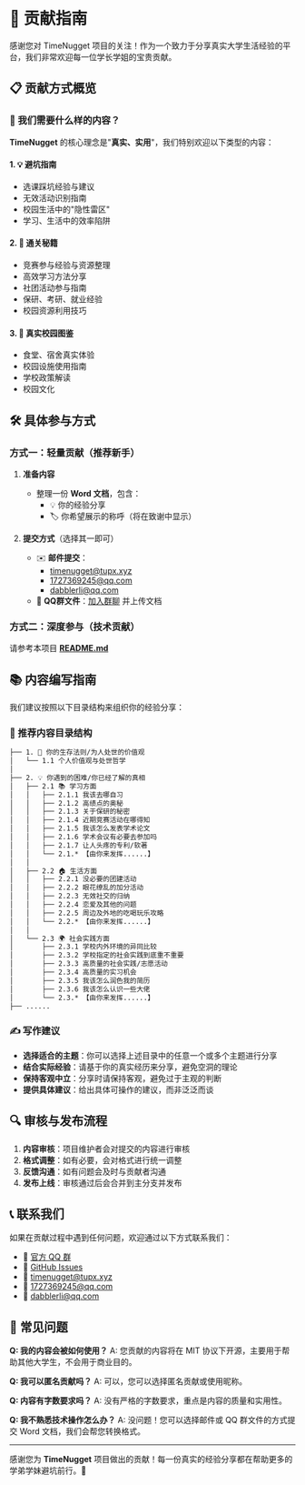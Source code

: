# 🤝 贡献指南

感谢您对 TimeNugget 项目的关注！作为一个致力于分享真实大学生活经验的平台，我们非常欢迎每一位学长学姐的宝贵贡献。

## 📋 贡献方式概览

### 🎯 我们需要什么样的内容？

**TimeNugget** 的核心理念是"**真实、实用**"，我们特别欢迎以下类型的内容：

#### 1. 💡 避坑指南

- 选课踩坑经验与建议
- 无效活动识别指南
- 校园生活中的"隐性雷区"
- 学习、生活中的效率陷阱

#### 2. 🚀 通关秘籍

- 竞赛参与经验与资源整理
- 高效学习方法分享
- 社团活动参与指南
- 保研、考研、就业经验
- 校园资源利用技巧

#### 3. 🏫 真实校园图鉴

- 食堂、宿舍真实体验
- 校园设施使用指南
- 学校政策解读
- 校园文化

## 🛠️ 具体参与方式

### 方式一：轻量贡献（推荐新手）

1. **准备内容**
   - 整理一份 **Word 文档**，包含：
     - 💡 你的经验分享
     - 🏷️ 你希望展示的称呼（将在致谢中显示）

2. **提交方式**（选择其一即可）
   - ✉️ **邮件提交**：
     - [timenugget@tupx.xyz](mailto:timenugget@tupx.xyz)
     - [1727369245@qq.com](mailto:1727369245@qq.com)
     - [dabblerli@qq.com](mailto:dabblerli@qq.com)
   - 📂 **QQ群文件**：[加入群聊](https://qm.qq.com/q/N80scRlJmi) 并上传文档

### 方式二：深度参与（技术贡献）

请参考本项目 **[README.md](README.md)**

## 📚 内容编写指南

我们建议按照以下目录结构来组织你的经验分享：

### 📖 推荐内容目录结构

``` txt
├── 1. 🧭 你的生存法则/为人处世的价值观
│   └── 1.1 个人价值观与处世哲学
│
├── 2. 💡 你遇到的困难/你已经了解的真相
│   ├── 2.1 📚 学习方面
│   │   ├── 2.1.1 我该去哪自习
│   │   ├── 2.1.2 高绩点的奥秘
│   │   ├── 2.1.3 关于保研的秘密
│   │   ├── 2.1.4 近期竞赛活动在哪得知
│   │   ├── 2.1.5 我该怎么发表学术论文
│   │   ├── 2.1.6 学术会议有必要去参加吗
│   │   ├── 2.1.7 让人头疼的专利/软著
│   │   └── 2.1.* 【由你来发挥......】
│   │
│   ├── 2.2 🏠 生活方面
│   │   ├── 2.2.1 没必要的团建活动
│   │   ├── 2.2.2 眼花缭乱的加分活动
│   │   ├── 2.2.3 无效社交的归纳
│   │   ├── 2.2.4 恋爱及其他的问题
│   │   ├── 2.2.5 周边及外地的吃喝玩乐攻略
│   │   └── 2.2.* 【由你来发挥......】
│   │
│   └── 2.3 🌍 社会实践方面
│       ├── 2.3.1 学校内外环境的异同比较
│       ├── 2.3.2 学校指定的社会实践到底重不重要
│       ├── 2.3.3 高质量的社会实践/志愿活动
│       ├── 2.3.4 高质量的实习机会
│       ├── 2.3.5 我该怎么润色我的简历
│       ├── 2.3.6 我该怎么认识一些大佬
│       └── 2.3.* 【由你来发挥......】
├── ......
```

### ✍️ 写作建议

- **选择适合的主题**：你可以选择上述目录中的任意一个或多个主题进行分享
- **结合实际经验**：请基于你的真实经历来分享，避免空洞的理论
- **保持客观中立**：分享时请保持客观，避免过于主观的判断
- **提供具体建议**：给出具体可操作的建议，而非泛泛而谈

## 🔍 审核与发布流程

1. **内容审核**：项目维护者会对提交的内容进行审核
2. **格式调整**：如有必要，会对格式进行统一调整
3. **反馈沟通**：如有问题会及时与贡献者沟通
4. **发布上线**：审核通过后会合并到主分支并发布

## 📞 联系我们

如果在贡献过程中遇到任何问题，欢迎通过以下方式联系我们：

- 🔗 [官方 QQ 群](https://qm.qq.com/q/N80scRlJmi)
- 🔗 [GitHub Issues](https://github.com/TimeNugget/timenugget-docs/issues)
- 📧 [timenugget@tupx.xyz](mailto:timenugget@tupx.xyz)
- 📧 [1727369245@qq.com](mailto:1727369245@qq.com)
- 📧 [dabblerli@qq.com](mailto:dabblerli@qq.com)

## 🤔 常见问题

**Q: 我的内容会被如何使用？**
A: 您贡献的内容将在 MIT 协议下开源，主要用于帮助其他大学生，不会用于商业目的。

**Q: 我可以匿名贡献吗？**
A: 可以，您可以选择匿名贡献或使用昵称。

**Q: 内容有字数要求吗？**
A: 没有严格的字数要求，重点是内容的质量和实用性。

**Q: 我不熟悉技术操作怎么办？**
A: 没问题！您可以选择邮件或 QQ 群文件的方式提交 Word 文档，我们会帮您转换格式。

---

感谢您为 **TimeNugget** 项目做出的贡献！每一份真实的经验分享都在帮助更多的学弟学妹避坑前行。💪
